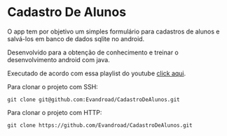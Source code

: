 # Cadastro De Alunos
O app tem por objetivo um simples formulário para cadastros de alunos e salvá-los em banco de dados sqlite no android.

Desenvolvido para a obtenção de conhecimento e treinar o desenvolvimento android com java.

Executado de acordo com essa playlist do youtube [click aqui](https://www.youtube.com/watch?v=2xGwbstHwrA&list=PLW3TB55ahKKM8gu6LzgMPz55TOqcY62dJ&index=2&ab_channel=IvanPaulinoPereira).

Para clonar o projeto com SSH:

```
git clone git@github.com:Evandroad/CadastroDeAlunos.git
```

Para clonar o projeto com HTTP:

```
git clone https://github.com/Evandroad/CadastroDeAlunos.git
```
